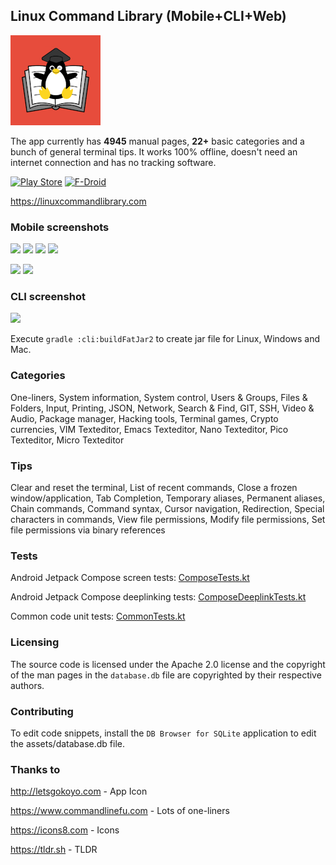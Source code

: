 ## Linux Command Library (Mobile+CLI+Web)

![Icon](https://raw.githubusercontent.com/SimonSchubert/LinuxCommandLibrary/master/art/web_hi_res_144.png)

The app currently has **4945** manual pages, **22+** basic categories and a bunch of general terminal tips. It works 100% offline, doesn't need an internet connection and has no tracking software.

[![Play Store](https://raw.githubusercontent.com/SimonSchubert/LinuxCommandBibliotheca/master/art/play_store_badge.png)](https://play.google.com/store/apps/details?id=com.inspiredandroid.linuxcommandbibliotheca)
[![F-Droid](https://raw.githubusercontent.com/SimonSchubert/LinuxCommandBibliotheca/master/art/fdroid_badge.png)](https://f-droid.org/en/packages/com.inspiredandroid.linuxcommandbibliotheca/)

https://linuxcommandlibrary.com

### Mobile screenshots

<p>
<img src="https://raw.githubusercontent.com/SimonSchubert/LinuxCommandBibliotheca/master/art/screen-1.png" width="200">
<img src="https://raw.githubusercontent.com/SimonSchubert/LinuxCommandBibliotheca/master/art/screen-2-dark.png" width="200">
<img src="https://raw.githubusercontent.com/SimonSchubert/LinuxCommandBibliotheca/master/art/screen-3.png" width="200">
<img src="https://raw.githubusercontent.com/SimonSchubert/LinuxCommandBibliotheca/master/art/screen-4-dark.png" width="200">
</p>
<img src="https://raw.githubusercontent.com/SimonSchubert/LinuxCommandBibliotheca/master/art/screen-1-tablet.png" width="400">
<img src="https://raw.githubusercontent.com/SimonSchubert/LinuxCommandBibliotheca/master/art/screen-2-tablet.png" width="400">

### CLI screenshot

<img src="https://raw.githubusercontent.com/SimonSchubert/LinuxCommandBibliotheca/master/art/screen-cli-1.png" width="300">

Execute `gradle :cli:buildFatJar2` to create jar file for Linux, Windows and Mac.

### Categories

One-liners, System information, System control, Users & Groups, Files & Folders, Input, Printing, JSON, Network, Search & Find, GIT, SSH, Video & Audio, Package manager, Hacking tools, Terminal games, Crypto currencies, VIM Texteditor, Emacs Texteditor, Nano Texteditor, Pico Texteditor, Micro Texteditor

### Tips

Clear and reset the terminal, List of recent commands, Close a frozen window/application, Tab Completion, Temporary aliases, Permanent aliases, Chain commands, Command syntax, Cursor navigation, Redirection, Special characters in commands, View file permissions, Modify file permissions, Set file permissions via binary references

### Tests

Android Jetpack Compose screen tests: [ComposeTests.kt](android/src/androidTest/java/com/inspiredandroid/linuxcommandbibliotheca/ComposeTests.kt)

Android Jetpack Compose deeplinking tests: [ComposeDeeplinkTests.kt](android/src/androidTest/java/com/inspiredandroid/linuxcommandbibliotheca/ComposeDeeplinkTests.kt)

Common code unit tests: [CommonTests.kt](common/src/commonTest/kotlin/CommonTests.kt)

### Licensing

The source code is licensed under the Apache 2.0 license and the copyright of the man pages in the `database.db` file are copyrighted by their respective authors.

### Contributing

To edit code snippets, install the `DB Browser for SQLite` application to edit the assets/database.db file.

### Thanks to

http://letsgokoyo.com - App Icon

https://www.commandlinefu.com - Lots of one-liners

https://icons8.com - Icons

https://tldr.sh - TLDR
